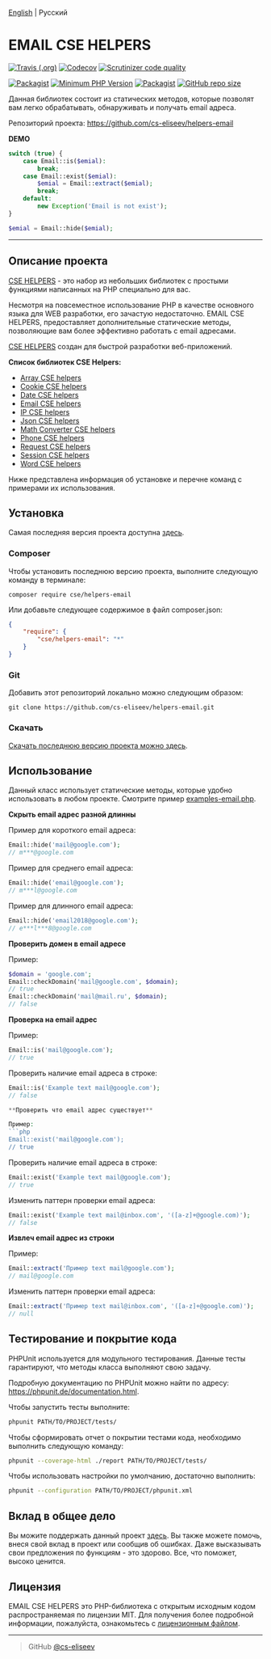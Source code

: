 [English](https://github.com/cs-eliseev/helpers-email/blob/master/README.md) | Русский

EMAIL CSE HELPERS
=======

[![Travis (.org)](https://img.shields.io/travis/cs-eliseev/helpers-email.svg?style=flat-square)](https://travis-ci.org/cs-eliseev/helpers-email)
[![Codecov](https://img.shields.io/codecov/c/github/cs-eliseev/helpers-email.svg?style=flat-square)](https://codecov.io/gh/cs-eliseev/helpers-email)
[![Scrutinizer code quality](https://img.shields.io/scrutinizer/g/cs-eliseev/helpers-email.svg?style=flat-square)](https://scrutinizer-ci.com/g/cs-eliseev/helpers-email/?branch=master)

[![Packagist](https://img.shields.io/packagist/v/cse/helpers-email.svg?style=flat-square)](https://packagist.org/packages/cse/helpers-email)
[![Minimum PHP Version](https://img.shields.io/badge/php-%3E%3D%207.1-8892BF.svg?style=flat-square)](https://packagist.org/packages/cse/helpers-email)
[![Packagist](https://img.shields.io/packagist/l/cse/helpers-email.svg?style=flat-square)](https://github.com/cs-eliseev/helpers-email/blob/master/LICENSE.md)
[![GitHub repo size](https://img.shields.io/github/repo-size/cs-eliseev/helpers-email.svg?style=flat-square)](https://github.com/cs-eliseev/helpers-email/archive/master.zip)

Данная библиотек состоит из статических методов, которые позволят вам легко обрабатывать, обнаруживать и получать email адреса. 

Репозиторий проекта: https://github.com/cs-eliseev/helpers-email

**DEMO**
```php
switch (true) {
    case Email::is($emial):
        break;
    case Email::exist($emial):
        $emial = Email::extract($emial);
        break;
    default:
        new Exception('Email is not exist');
}

$emial = Email::hide($emial);
```

***


## Описание проекта

[CSE HELPERS]((https://github.com/cs-eliseev/helpers/blob/master/README.ru_RU.md)) - это набор из небольших библиотек с простыми функциями написанных на PHP специально для вас.

Несмотря на повсеместное использование PHP в качестве основного языка для WEB разработки, его зачастую недостаточно. 
EMAIL CSE HELPERS, предоставляет дополнительные статические методы, позволяющие вам более эффективно работать с email адресами.

[CSE HELPERS]((https://github.com/cs-eliseev/helpers/blob/master/README.ru_RU.md)) создан для быстрой разработки веб-приложений.

**Список библиотек CSE Helpers:**
* [Array CSE helpers](https://github.com/cs-eliseev/helpers-arrays)
* [Cookie CSE helpers](https://github.com/cs-eliseev/helpers-cookie)
* [Date CSE helpers](https://github.com/cs-eliseev/helpers-date)
* [Email CSE helpers](https://github.com/cs-eliseev/helpers-email)
* [IP CSE helpers](https://github.com/cs-eliseev/helpers-ip)
* [Json CSE helpers](https://github.com/cs-eliseev/helpers-json)
* [Math Converter CSE helpers](https://github.com/cs-eliseev/helpers-math-converter)
* [Phone CSE helpers](https://github.com/cs-eliseev/helpers-phone)
* [Request CSE helpers](https://github.com/cs-eliseev/helpers-request)
* [Session CSE helpers](https://github.com/cs-eliseev/helpers-session)
* [Word CSE helpers](https://github.com/cs-eliseev/helpers-word)

Ниже представлена информация об установке и перечне команд с примерами их использования.


## Установка

Самая последняя версия проекта доступна [здесь](https://github.com/cs-eliseev/helpers-email).

### Composer

Чтобы установить последнюю версию проекта, выполните следующую команду в терминале:
```shell
composer require cse/helpers-email
```

Или добавьте следующее содержимое в файл composer.json:
```json
{
    "require": {
        "cse/helpers-email": "*"
    }
}
```

### Git

Добавить этот репозиторий локально можно следующим образом:
```shell
git clone https://github.com/cs-eliseev/helpers-email.git
```

### Скачать

[Скачать последнюю версию проекта можно здесь](https://github.com/cs-eliseev/helpers-email/archive/master.zip).

## Использование

Данный класс использует статические методы, которые удобно использовать в любом проекте. 
Смотрите пример [examples-email.php](https://github.com/cs-eliseev/helpers-email/blob/master/examples/examples-email.php).

**Скрыть email адрес разной длинны**


Пример для короткого email адреса:
```php
Email::hide('mail@google.com');
// m***@google.com
```

Пример для среднего email адреса:
```php
Email::hide('email@google.com');
// m***l@google.com
```

Пример для длинного email адреса:
```php
Email::hide('email2018@google.com');
// e***l***8@google.com
```

**Проверить домен в email адресе**

Пример:
```php
$domain = 'google.com';
Email::checkDomain('mail@google.com', $domain);
// true
Email::checkDomain('mail@mail.ru', $domain);
// false
```

**Проверка на email адрес**

Пример:
```php
Email::is('mail@google.com');
// true
```

Проверить наличие email адреса в строке:
```php
Email::is('Example text mail@google.com');
// false

**Проверить что email адрес существует**

Пример:
```php
Email::exist('mail@google.com');
// true
```

Проверить наличие email адреса в строке:
```php
Email::exist('Example text mail@google.com');
// true
```

Изменить паттерн проверки email адреса:
```php
Email::exist('Example text mail@inbox.com', '([a-z]+@google.com)');
// false
```

**Извлеч email адрес из строки**

Пример:
```php
Email::extract('Пример text mail@google.com');
// mail@google.com
```

Изменить паттерн проверки email адреса:
```php
Email::extract('Пример text mail@inbox.com', '([a-z]+@google.com)');
// null
```

## Тестирование и покрытие кода

PHPUnit используется для модульного тестирования. Данные тесты гарантируют, что методы класса выполняют свою задачу.

Подробную документацию по PHPUnit можно найти по адресу: https://phpunit.de/documentation.html.

Чтобы запустить тесты выполните:
```bash
phpunit PATH/TO/PROJECT/tests/
```

Чтобы сформировать отчет о покрытии тестами кода, необходимо выполнить следующую команду:
```bash
phpunit --coverage-html ./report PATH/TO/PROJECT/tests/
```

Чтобы использовать настройки по умолчанию, достаточно выполнить:
```bash
phpunit --configuration PATH/TO/PROJECT/phpunit.xml
```


## Вклад в общее дело

Вы можите поддержать данный проект [здесь](https://www.paypal.me/cseliseev/10usd). 
Вы также можете помочь, внеся свой вклад в проект или сообщив об ошибках.
Даже высказывать свои предложения по функциям - это здорово. Все, что поможет, высоко ценится.


## Лицензия

EMAIL CSE HELPERS это PHP-библиотека с открытым исходным кодом распространяемая по лицензии MIT. Для получения более подробной информации, пожалуйста, ознакомьтесь с [лицензионным файлом](https://github.com/cs-eliseev/helpers-email/blob/master/LICENSE.md).

***

> GitHub [@cs-eliseev](https://github.com/cs-eliseev)